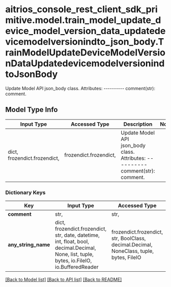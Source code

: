 # aitrios_console_rest_client_sdk_primitive.model.train_model_update_device_model_version_data_updatedevicemodelversionindto_json_body.TrainModelUpdateDeviceModelVersionDataUpdatedevicemodelversionindtoJsonBody

Update Model API json_body class.  Attributes: ---------- comment(str): comment.

## Model Type Info
Input Type | Accessed Type | Description | Notes
------------ | ------------- | ------------- | -------------
dict, frozendict.frozendict,  | frozendict.frozendict,  | Update Model API json_body class.  Attributes: ---------- comment(str): comment. | 

### Dictionary Keys
Key | Input Type | Accessed Type | Description | Notes
------------ | ------------- | ------------- | ------------- | -------------
**comment** | str,  | str,  |  | 
**any_string_name** | dict, frozendict.frozendict, str, date, datetime, int, float, bool, decimal.Decimal, None, list, tuple, bytes, io.FileIO, io.BufferedReader | frozendict.frozendict, str, BoolClass, decimal.Decimal, NoneClass, tuple, bytes, FileIO | any string name can be used but the value must be the correct type | [optional]

[[Back to Model list]](../../README.md#documentation-for-models) [[Back to API list]](../../README.md#documentation-for-api-endpoints) [[Back to README]](../../README.md)


